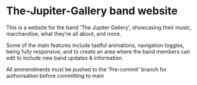 # The-Jupiter-Gallery band website

This is a website for the band 'The Jupiter Gallery', showcasing their music, marchandise, what they're all about, and more.

Some of the main features include tastful animations, navigation toggles, being fully responsive, and to create an area where the band members can edit to include new band updates & information.

All ammendments must be pushed to the 'Pre-commit' branch for authorisation before committing to main



